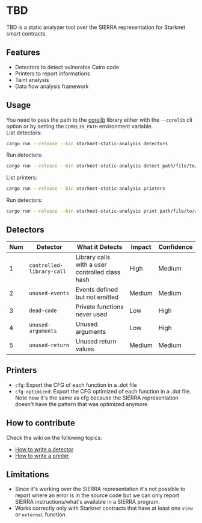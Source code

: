 # TBD

TBD is a static analyzer tool over the SIERRA representation for Starknet smart contracts.

## Features
- Detectors to detect vulnerable Cairo code
- Printers to report informations
- Taint analysis
- Data flow analysis framework

## Usage
You need to pass the path to the [corelib](https://github.com/starkware-libs/cairo/tree/main/corelib) library either with the `--corelib` cli option or by setting the `CORELIB_PATH` environment variable.  
List detectors:
```bash
cargo run --release --bin starknet-static-analysis detectors
```
Run detectors:
```bash
cargo run --release --bin starknet-static-analysis detect path/file/to/analyze --corelib path/to/corelib/src
```
List printers:
```bash
cargo run --release --bin starknet-static-analysis printers
```
Run detectors:
```bash
cargo run --release --bin starknet-static-analysis print path/file/to/analyze --what printer_to_use --corelib path/to/corelib/src
```

## Detectors

Num | Detector | What it Detects | Impact | Confidence
--- | --- | --- | --- | ---
1 | `controlled-library-call` | Library calls with a user controlled class hash | High | Medium
2 | `unused-events` | Events defined but not emitted | Medium | Medium
3 | `dead-code` | Private functions never used | Low | High
4 | `unused-arguments` | Unused arguments | Low | High
5 | `unused-return` | Unused return values | Medium | Medium

## Printers
- `cfg`: Export the CFG of each function in a .dot file
- `cfg-optimized`: Export the CFG optimized of each function in a .dot file. Note now it's the same as cfg because the SIERRA representation doesn't have the pattern that was optimized anymore.  

## How to contribute
Check the wiki on the following topics:
  * [How to write a detector](https://github.com/crytic/starknet-static-analysis/wiki/How-to-write-a-detector)
  * [How to write a printer](https://github.com/crytic/starknet-static-analysis/wiki/How-to-write-a-printer)

## Limitations
- Since it's working over the SIERRA representation it's not possible to report where an error is in the source code but we can only report SIERRA instructions/what's available in a SIERRA program.
- Works correctly only with Starknet contracts that have at least one `view` or `external` function.
